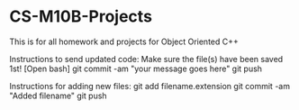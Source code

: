 # CS-M10B-Projects
This is for all homework and projects for Object Oriented C++

Instructions to send updated code:
Make sure the file(s) have been saved 1st!
[Open bash]
git commit -am "your message goes here"
git push

Instructions for adding new files:
git add filename.extension
git commit -am "Added filename"
git push
